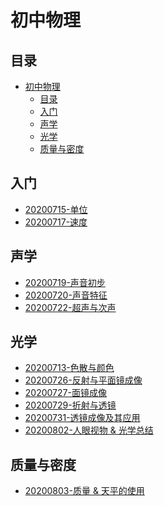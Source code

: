 # 初中物理

## 目录

<!-- @import "[TOC]" {cmd="toc" depthFrom=1 depthTo=6 orderedList=false} -->

<!-- code_chunk_output -->

- [初中物理](#初中物理)
  - [目录](#目录)
  - [入门](#入门)
  - [声学](#声学)
  - [光学](#光学)
  - [质量与密度](#质量与密度)

<!-- /code_chunk_output -->

## 入门
* [20200715-单位](./ch1/README.html)
* [20200717-速度](./ch1/20200717.html)

## 声学
* [20200719-声音初步](./ch3/0719.html)
* [20200720-声音特征](./ch3/0720.html)
* [20200722-超声与次声](./ch3/0722.html)

## 光学

* [20200713-色散与颜色](./light/20200713.html)
* [20200726-反射与平面镜成像](./ch4/20200726.html)
* [20200727-面镜成像](./ch4/20200727.html)
* [20200729-折射与透镜](./ch4/20200729.html)
* [20200731-透镜成像及其应用](./ch4/20200731.html)
* [20200802-人眼视物 & 光学总结](./ch4/20200802.html)

## 质量与密度

* [20200803-质量 & 天平的使用](./ch5/0803.html)
